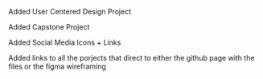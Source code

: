
Added User Centered Design Project

Added Capstone Project

Added Social Media Icons + Links

Added links to all the porjects that direct to either the github page with the files or the figma wireframing
